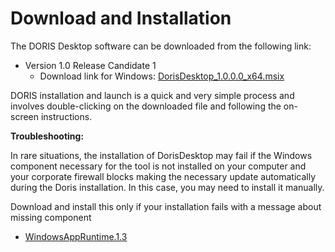 # Download and Installation

The DORIS Desktop software can be downloaded from the following link:

- Version 1.0 Release Candidate 1 
	- Download link for Windows: [DorisDesktop_1.0.0.0_x64.msix](https://icdcdn.who.int/doris/DorisDesktop_1.0.0.1_x64.msix)

DORIS installation and launch is a quick and very simple process and involves double-clicking on the downloaded file and following the on-screen instructions. 


**Troubleshooting:**

In rare situations, the installation of DorisDesktop may fail if the Windows component necessary for the tool is not installed on your computer and your corporate firewall blocks making the necessary update automatically during the Doris installation. In this case, you may need to install it manually. 

Download and install this only if your installation fails with a message about missing component

-  [WindowsAppRuntime.1.3](https://icdcdn.who.int/doris/dep/Microsoft.WindowsAppRuntime.1.3.msix)


